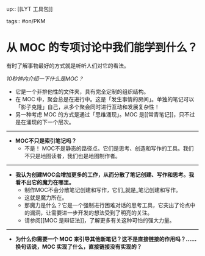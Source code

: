 up:: [[LYT 工具包]]

tags:: #on/PKM 

# 从 MOC 的专项讨论中我们能学到什么？

有时了解事物最好的方式就是听听人们对它的看法。

_10秒钟内介绍一下什么是MOC？_

-   它是一个非排他性的文件夹，具有完全定制的组织结构。
-   在 MOC 中，聚会总是在进行中。这是「发生事情的房间」。单独的笔记可以「影子克隆」自己，从多个聚会同时进行互动和发展复杂性！
-   另一种考虑 MOC 的方式是通过「思维涌现」。MOC 是[[常青笔记]]，只不过是在涌现的下一个层次。

---

-   **MOC不只是索引笔记吗？**
    -   不是！ MOC不是静态的路径点。它们是思考、创造和写作的工具。我们不只是地图读者，我们也是地图制作者。

---

-   **我认为创建MOC会增加更多的工作，从而分散了笔记创建、写作和思考。我看不出它的魔力在哪里。**
    -   制作MOC不会分散笔记创建和写作，它们_就是_笔记创建和写作。
    -   这就是魔力所在。
    -   那魔力是什么？它是一个强制进行困难对话的思考工具，它突出了论点中的漏洞，让需要进一步开发的想法受到了明亮的关注。
    -   请参阅[[MOC 是辩证法]]，了解更多有关这种可怕的强大力量。

---

-   **为什么你需要一个 MOC 来引导其他新笔记？这不是直接链接的作用吗？......换句话说，MOC 实现了什么，直接链接没有实现的？**

